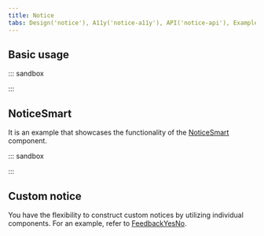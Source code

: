 ```yaml
---
title: Notice
tabs: Design('notice'), A11y('notice-a11y'), API('notice-api'), Example('notice-code'), Changelog('notice-changelog')
---
```


## Basic usage

::: sandbox

<script lang="tsx">
  export Demo from './examples/basic_usage.tsx';
</script>

:::

## NoticeSmart

It is an example that showcases the functionality of the [NoticeSmart](/components/notice/notice-api#noticesmart) component.

::: sandbox

<script lang="tsx">
  export Demo from './examples/noticesmart.tsx';
</script>

:::

## Custom notice

You have the flexibility to construct custom notices by utilizing individual components. For an example, refer to [FeedbackYesNo](/patterns/feedback-yes-no/feedback-yes-no-code).

